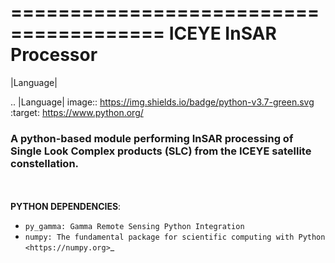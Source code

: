=======================================
ICEYE InSAR Processor
=======================================
|Language|

.. |Language| image:: https://img.shields.io/badge/python-v3.7-green.svg
   :target: https://www.python.org/

### A python-based module performing InSAR processing of Single Look Complex products (SLC) from the ICEYE satellite constellation.

\
\
**PYTHON DEPENDENCIES**:
 - `py_gamma: Gamma Remote Sensing Python Integration`
 - `numpy: The fundamental package for scientific computing with Python <https://numpy.org>`_

